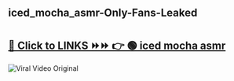 
 ## iced_mocha_asmr-Only-Fans-Leaked

# <h2><a href="https://clipsfans.com/iced_mocha_asmr&ref=git">🔗 Click to LINKS ⏩⏩ 👉 🟢 iced mocha asmr </a></h2>

<a href="https://clipsfans.com/iced_mocha_asmr&ref=git" rel="nofollow" data-target="animated-image.originalLink"><img src="https://i.ibb.co.com/xMMVF88/686577567.gif" alt="Viral Video Original" style="max-width: 100%; display: inline-block;" data-target="animated-image.originalImage"></a>

